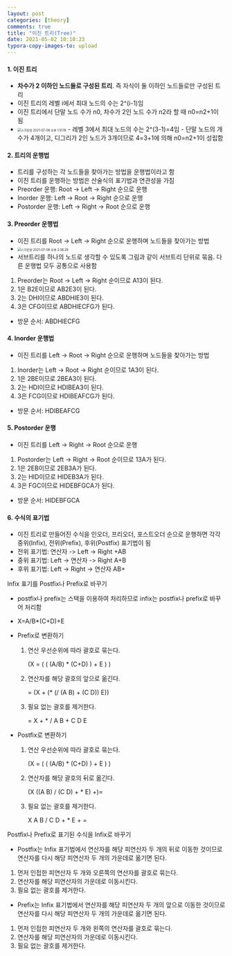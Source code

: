 ```yaml
---
layout: post
categories: [theory]
comments: true
title: "이진 트리(Tree)"
date: 2021-05-02 10:10:23
typora-copy-images-to: upload
---
```


#### 1. 이진 트리

- **차수가 2 이하인 노드들로 구성된 트리**. 즉 자식이 둘 이하인 노드들로만 구성된 트리
- 이진 트리의 레벨 i에서 최대 노드의 수는 2^(i-1)임
- 이진 트리에서 단말 노드 수가 n0, 차수가 2인 노드 수가 n2라 할 때 n0=n2+1이 됨
- <img src="https://tva1.sinaimg.cn/large/008i3skNgy1gs74xcmhv0j30bm076gpq.jpg" alt="스크린샷 2021-07-06 오후 1.51.18" style="zoom: 50%;" />
  - 레벨 3에서 최대 노드의 수는 2^(3-1)=4임
  - 단말 노드의 개수가 4개이고, 디그리가 2인 노드가 3개이므로 4=3+1에 의해 n0=n2+1이 성립함

#### 2. 트리의 운행법

- 트리를 구성하는 각 노드들을 찾아가는 방법을 운행법이라고 함
- 이진 트리를 운행하는 방법은 산술식의 표기법과 연관성을 가짐
- Preorder 운행: Root -> Left -> Right 순으로 운행
- Inorder 운행: Left -> Root -> Right 순으로 운행
- Postorder 운행: Left -> Right -> Root 순으로 운행

#### 3. Preorder 운행법

- 이진 트리를 Root -> Left -> Right 순으로 운행하며 노드들을 찾아가는 방법
- <img src="https://tva1.sinaimg.cn/large/008i3skNgy1gs75f871v7j30om0hckdr.jpg" alt="스크린샷 2021-07-06 오후 2.08.29" style="zoom:50%;" />
- 서브트리를 하나의 노드로 생각할 수 있도록 그림과 같이 서브트리 단위로 묶음. 다른 운행법 모두 공통으로 사용함

1. Preorder는 Root -> Left -> Right 순이므로 A13이 된다. 
2. 1은 B2E이므로 AB2E3이 된다.
3. 2는 DHI이므로 ABDHIE3이 된다.
4. 3은 CFG이므로 ABDHIECFG가 된다.

- 방문 순서: ABDHIECFG

#### 4. Inorder 운행법

- 이진 트리를 Left -> Root -> Right 순으로 운행하며 노드들을 찾아가는 방법

1. Inorder는 Left -> Root -> Right 순이므로 1A3이 된다.
2. 1은 2BE이므로 2BEA3이 된다.
3. 2는 HDI이므로 HDIBEA3이 된다.
4. 3은 FCG이므로 HDIBEAFCG가 된다.

- 방문 순서: HDIBEAFCG

#### 5. Postorder 운행

- 이진 트리를 Left -> Right -> Root 순으로 운행

1. Postorder는 Left -> Right -> Root 순이므로 13A가 된다.
2. 1은 2EB이므로 2EB3A가 된다.
3. 2는 HID이므로 HIDEB3A가 된다.
4. 3은 FGC이므로 HIDEBFGCA가 된다.

- 방문 순서: HIDEBFGCA

#### 6. 수식의 표기법

- 이진 트리로 만들어진 수식을 인오더, 프리오더, 포스트오더 순으로 운행하면 각각 중위(Infix), 전위(Prefix), 후위(Postfix) 표기법이 됨
- 전위 표기법: 연산자 -> Left -> Right +AB
- 중위 표기법: Left -> 연산자 -> Right A+B
- 후위 표기법: Left -> Right -> 연산자 AB+

Infix 표기를 Postfix나 Prefix로 바꾸기

- postfix나 prefix는 스택을 이용하여 처리하므로 infix는 postfix나 prefix로 바꾸어 처리함

- X=A/B*(C+D)+E

- Prefix로 변환하기

  1. 연산 우선순위에 따라 괄호로 묶는다.

     (X = ( ( (A/B) * (C+D) ) + E ) )

  2. 연산자를 해당 괄호의 앞으로 옮긴다.

     = (X + (* (/ (A B) + (C D)) E))

  3. 필요 없는 괄호를 제거한다.

     = X + * / A B + C D E

- Postfix로 변환하기

  1. 연산 우선순위에 따라 괄호로 묶는다.

     (X = ( ( (A/B) * (C+D) ) + E ) )

  2. 연산자를 해당 괄호의 뒤로 옮긴다.

     (X ((A B) / (C D) + * E) +)=

  3. 필요 없는 괄호를 제거한다.

     X A B / C D + * E + =

Postfix나 Prefix로 표기된 수식을 Infix로 바꾸기

- Postfix는 Infix 표기법에서 연산자를 해당 피연산자 두 개의 뒤로 이동한 것이므로 연산자를 다시 해당 피연산자 두 개의 가운데로 옮기면 된다.

1. 먼저 인접한 피연산자 두 개와 오른쪽의 연산자를 괄호로 묶는다.
2. 연산자를 해당 피연산자의 가운데로 이동시킨다.
3. 필요 없는 괄호를 제거한다.

- Prefix는 Infix 표기법에서 연산자를 해당 피연산자 두 개의 앞으로 이동한 것이므로 연산자를 다시 해당 피연산자 두 개의 가운데로 옮기면 된다.

1. 먼저 인접한 피연산자 두 개와 왼쪽의 연산자를 괄호로 묶는다.
2. 연산자를 해당 피연산자의 가운데로 이동시킨다.
3. 필요 없는 괄호를 제거한다.

